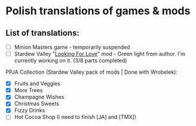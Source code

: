 # **Polish translations of games & mods**

## List of translations:
- [ ] Minion Masters game - temporarily suspended
- [ ] Stardew Valley "[Looking For Love](https://www.nexusmods.com/stardewvalley/mods/10206)" mod - Green light from author. I'm currently working on it. (3/8 parts completed)

PPJA Collection (Stardew Valley pack of mods | Done with Wrobelek):
- [x] Fruits and Veggies
- [x] More Trees
- [x] Champagne Wishes
- [x] Christmas Sweets
- [x] Fizzy Drinks
- [ ] Hot Cocoa Shop (I need to finish [JA] and [TMX])
